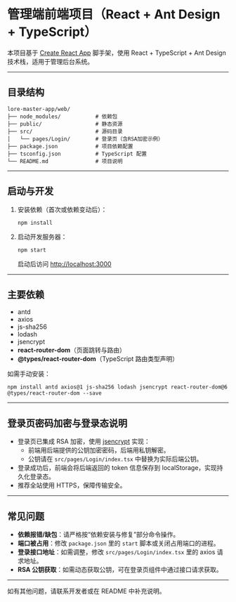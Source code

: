 # 管理端前端项目（React + Ant Design + TypeScript）

本项目基于 [Create React App](https://github.com/facebook/create-react-app) 脚手架，使用 React + TypeScript + Ant Design 技术栈，适用于管理后台系统。

---

## 目录结构

```
lore-master-app/web/
├── node_modules/           # 依赖包
├── public/                 # 静态资源
├── src/                    # 源码目录
│   └── pages/Login/        # 登录页（含RSA加密示例）
├── package.json            # 项目依赖配置
├── tsconfig.json           # TypeScript 配置
└── README.md               # 项目说明
```

---

## 启动与开发

1. 安装依赖（首次或依赖变动后）：
   ```shell
   npm install
   ```
2. 启动开发服务器：
   ```shell
   npm start
   ```
   启动后访问 [http://localhost:3000](http://localhost:3000)

---

## 主要依赖

- antd
- axios
- js-sha256
- lodash
- jsencrypt
- **react-router-dom**（页面跳转与路由）
- **@types/react-router-dom**（TypeScript 路由类型声明）

如需手动安装：
```shell
npm install antd axios@1 js-sha256 lodash jsencrypt react-router-dom@6 @types/react-router-dom --save
```

---

## 登录页密码加密与登录态说明

- 登录页已集成 RSA 加密，使用 [jsencrypt](https://github.com/travist/jsencrypt) 实现：
  - 前端用后端提供的公钥加密密码，后端用私钥解密。
  - 公钥请在 `src/pages/Login/index.tsx` 中替换为实际后端公钥。
- 登录成功后，前端会将后端返回的 token 信息保存到 localStorage，实现持久化登录态。
- 推荐全站使用 HTTPS，保障传输安全。

---

## 常见问题

- **依赖报错/缺包**：请严格按“依赖安装与修复”部分命令操作。
- **端口被占用**：修改 `package.json` 里的 `start` 脚本或关闭占用端口的进程。
- **登录接口地址**：如需调整，修改 `src/pages/Login/index.tsx` 里的 axios 请求地址。
- **RSA 公钥获取**：如需动态获取公钥，可在登录页组件中通过接口请求获取。

---

如有其他问题，请联系开发者或在 README 中补充说明。
